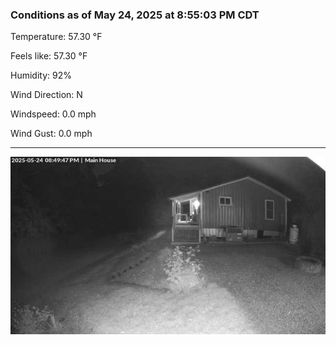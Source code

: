 ### Conditions as of May 24, 2025 at 8:55:03 PM CDT 

Temperature: 57.30 &deg;F

Feels like: 57.30 &deg;F

Humidity: 92%

Wind Direction: N

Windspeed: 0.0 mph

Wind Gust: 0.0 mph

---

<img src="./images/latest.jpeg"/>


